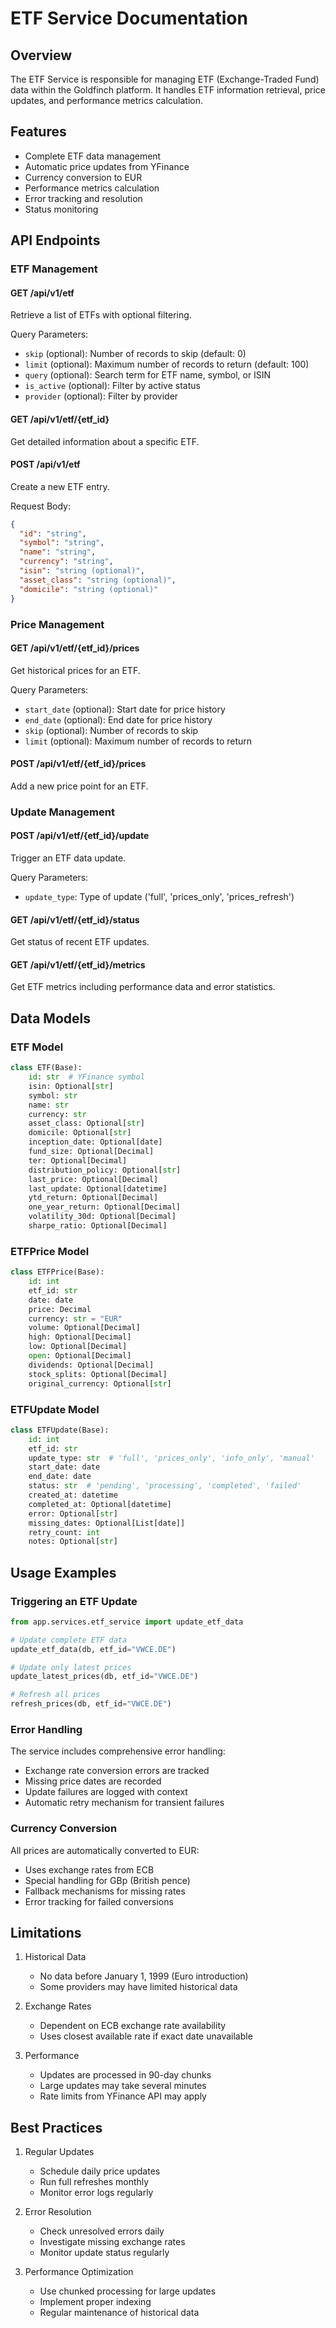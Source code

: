# ETF Service Documentation

## Overview

The ETF Service is responsible for managing ETF (Exchange-Traded Fund) data within the Goldfinch platform. It handles ETF information retrieval, price updates, and performance metrics calculation.

## Features

- Complete ETF data management
- Automatic price updates from YFinance
- Currency conversion to EUR
- Performance metrics calculation
- Error tracking and resolution
- Status monitoring

## API Endpoints

### ETF Management

#### GET /api/v1/etf
Retrieve a list of ETFs with optional filtering.

Query Parameters:
- `skip` (optional): Number of records to skip (default: 0)
- `limit` (optional): Maximum number of records to return (default: 100)
- `query` (optional): Search term for ETF name, symbol, or ISIN
- `is_active` (optional): Filter by active status
- `provider` (optional): Filter by provider

#### GET /api/v1/etf/{etf_id}
Get detailed information about a specific ETF.

#### POST /api/v1/etf
Create a new ETF entry.

Request Body:
```json
{
  "id": "string",
  "symbol": "string",
  "name": "string",
  "currency": "string",
  "isin": "string (optional)",
  "asset_class": "string (optional)",
  "domicile": "string (optional)"
}
```

### Price Management

#### GET /api/v1/etf/{etf_id}/prices
Get historical prices for an ETF.

Query Parameters:
- `start_date` (optional): Start date for price history
- `end_date` (optional): End date for price history
- `skip` (optional): Number of records to skip
- `limit` (optional): Maximum number of records to return

#### POST /api/v1/etf/{etf_id}/prices
Add a new price point for an ETF.

### Update Management

#### POST /api/v1/etf/{etf_id}/update
Trigger an ETF data update.

Query Parameters:
- `update_type`: Type of update ('full', 'prices_only', 'prices_refresh')

#### GET /api/v1/etf/{etf_id}/status
Get status of recent ETF updates.

#### GET /api/v1/etf/{etf_id}/metrics
Get ETF metrics including performance data and error statistics.

## Data Models

### ETF Model
```python
class ETF(Base):
    id: str  # YFinance symbol
    isin: Optional[str]
    symbol: str
    name: str
    currency: str
    asset_class: Optional[str]
    domicile: Optional[str]
    inception_date: Optional[date]
    fund_size: Optional[Decimal]
    ter: Optional[Decimal]
    distribution_policy: Optional[str]
    last_price: Optional[Decimal]
    last_update: Optional[datetime]
    ytd_return: Optional[Decimal]
    one_year_return: Optional[Decimal]
    volatility_30d: Optional[Decimal]
    sharpe_ratio: Optional[Decimal]
```

### ETFPrice Model
```python
class ETFPrice(Base):
    id: int
    etf_id: str
    date: date
    price: Decimal
    currency: str = "EUR"
    volume: Optional[Decimal]
    high: Optional[Decimal]
    low: Optional[Decimal]
    open: Optional[Decimal]
    dividends: Optional[Decimal]
    stock_splits: Optional[Decimal]
    original_currency: Optional[str]
```

### ETFUpdate Model
```python
class ETFUpdate(Base):
    id: int
    etf_id: str
    update_type: str  # 'full', 'prices_only', 'info_only', 'manual'
    start_date: date
    end_date: date
    status: str  # 'pending', 'processing', 'completed', 'failed'
    created_at: datetime
    completed_at: Optional[datetime]
    error: Optional[str]
    missing_dates: Optional[List[date]]
    retry_count: int
    notes: Optional[str]
```

## Usage Examples

### Triggering an ETF Update
```python
from app.services.etf_service import update_etf_data

# Update complete ETF data
update_etf_data(db, etf_id="VWCE.DE")

# Update only latest prices
update_latest_prices(db, etf_id="VWCE.DE")

# Refresh all prices
refresh_prices(db, etf_id="VWCE.DE")
```

### Error Handling
The service includes comprehensive error handling:
- Exchange rate conversion errors are tracked
- Missing price dates are recorded
- Update failures are logged with context
- Automatic retry mechanism for transient failures

### Currency Conversion
All prices are automatically converted to EUR:
- Uses exchange rates from ECB
- Special handling for GBp (British pence)
- Fallback mechanisms for missing rates
- Error tracking for failed conversions

## Limitations

1. Historical Data
   - No data before January 1, 1999 (Euro introduction)
   - Some providers may have limited historical data

2. Exchange Rates
   - Dependent on ECB exchange rate availability
   - Uses closest available rate if exact date unavailable

3. Performance
   - Updates are processed in 90-day chunks
   - Large updates may take several minutes
   - Rate limits from YFinance API may apply

## Best Practices

1. Regular Updates
   - Schedule daily price updates
   - Run full refreshes monthly
   - Monitor error logs regularly

2. Error Resolution
   - Check unresolved errors daily
   - Investigate missing exchange rates
   - Monitor update status regularly

3. Performance Optimization
   - Use chunked processing for large updates
   - Implement proper indexing
   - Regular maintenance of historical data 